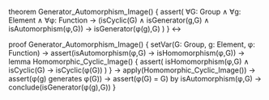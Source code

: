 theorem Generator_Automorphism_Image() {
  assert(
    ∀G: Group ∧ ∀g: Element ∧ ∀φ: Function →
    (isCyclic(G) ∧ isGenerator(g,G) ∧ isAutomorphism(φ,G)) →
    isGenerator(φ(g),G)
  )
} ↔

proof Generator_Automorphism_Image() {
  setVar(G: Group, g: Element, φ: Function) →
  assert(isAutomorphism(φ,G) → isHomomorphism(φ,G)) →
  lemma Homomorphic_Cyclic_Image() {
    assert(
      isHomomorphism(φ,G) ∧ isCyclic(G) →
      isCyclic(φ(G))
    )
  } →
  apply(Homomorphic_Cyclic_Image()) →
  assert(φ(g) generates φ(G)) →
  assert(φ(G) = G) by isAutomorphism(φ,G) →
  conclude(isGenerator(φ(g),G))
}